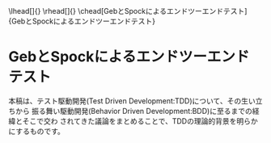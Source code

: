 \lhead[]{}
\rhead[]{}
\chead[GebとSpockによるエンドツーエンドテスト]{GebとSpockによるエンドツーエンドテスト}

# GebとSpockによるエンドツーエンドテスト

本稿は、テスト駆動開発(Test Driven Development:TDD)について、その生い立ちから
振る舞い駆動開発(Behavior Driven Development:BDD)に至るまでの経緯とそこで交わ
されてきた議論をまとめることで、TDDの理論的背景を明らかにするものです。

